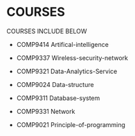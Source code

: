 # COURSES

COURSES INCLUDE BELOW

* COMP9414 Artifical-intelligence

* COMP9337 Wireless-security-network

* COMP9321 Data-Analytics-Service

* COMP9024 Data-structure

* COMP9311  Database-system

* COMP9331 Network

* COMP9021 Principle-of-programming


